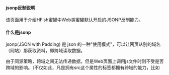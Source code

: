 
#### jsonp反制说明

该页面用于介绍HFish蜜罐中Web类蜜罐默认开启的JSONP反制能力。

#### 什么是jsonp

jsonp(JSON with Padding) 是 json 的一种"使用模式"，可以让网页从别的域名（网站）那获取资料，即跨域读取数据。

由于同源策略，跨域之间无法传递数据，但是Web页面上调用js文件时则不受是否跨域的影响。（不仅如此，凡是拥有src这个属性的标签都拥有跨域的能力，比如<script>、<img>、<iframe>等)

于是可以判断，当前阶段如果想通过纯Web端（ActiveX控件、服务端代理、Web socket等方式不算）跨域访问数据就只有一种可能，那就是在远程服务器上设法把数据装进js格式的文件里，供客户端调用和进一步处理。

我们已经知道有一种叫做JSON的纯字符数据格式可以简洁的描述复杂数据，更妙的是JSON还被JS原生支持，所以在客户端几乎可以随心所欲的处理这种格式的数据。

Web客户端通过与调用脚本一模一样的方式，来调用跨域服务器上动态生成的js格式文件（一般以JSON为后缀），显而易见，服务器之所以要动态生成JSON文件，目的就在于把客户端需要的数据装入进去。

客户端在对JSON文件调用成功之后，也就获得了自己所需的数据，剩下的就是按照自己需求进行处理和展现了，这种获取远程数据的方式看起来非常像AJAX，但其实并不一样

为了便于客户端使用数据，逐渐形成了一种非正式传输协议，人们把它称作jsonp，该协议的一个要点就是允许用户传递一个callback参数给服务端，然后服务端返回数据时会将这个callback参数作为函数名来包裹住JSON数据，这样客户端就可以随意定制自己的函数来自动处理返回数据了。

这种方式极大的方便了前端页面开发，但也带来安全风险，如果正常网站开发者错误的暴露含有用户隐私（通常是用户名）的jsonp接口，蜜罐可以在虚假Web页面上构建而已js文件，诱使来访者浏览器访问正常网站jsonp接口从而得到来访者在正常网站上的真实身份。

因此，该技术通常用来溯源访问蜜罐的攻击者身份。

#### HFish蜜罐中的jsonp

HFish蜜罐中所有Web类蜜罐都默认开启jsonp反制代码，具体位于Web类蜜罐目录中的portrait.js代码中，

该文件是jsonp溯源功能的利用代码，攻击者在已登录其他社交平台的情况下，成功利用会让蜜罐获得部分社交平台的账号信息。

本代码因为利用了Chrome内核浏览器v80版本之前的漏洞，具有一定的时效性，随着攻击者更新自己的浏览器，利用代码可能失效，并有可能让攻击者在访问该页面时触发其杀毒软件报警。

您可以选择删除index.html中引用portrait.js的部分代码，或者自行优化portrait.js代码，补全更多反制方法。

HFish蜜罐社区非常期待用户贡献漏洞利用代码，扫码加入HFish蜜罐微信群：

![20210728203437](https://hfish.net/images/20210728203437.png)